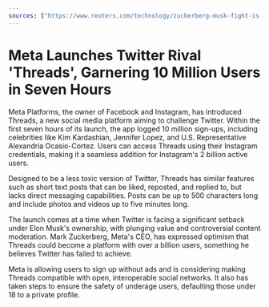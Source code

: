 ```yaml
---
sources: ["https://www.reuters.com/technology/zuckerberg-musk-fight-is-meta-launches-twitter-killer-threads-app-2023-07-05/", "https://www.theguardian.com/technology/2023/jul/06/meta-launches-twitter-rival-threads-in-100-countries"]
---
```

# Meta Launches Twitter Rival 'Threads', Garnering 10 Million Users in Seven Hours

Meta Platforms, the owner of Facebook and Instagram, has introduced Threads, a new social media platform aiming to challenge Twitter. Within the first seven hours of its launch, the app logged 10 million sign-ups, including celebrities like Kim Kardashian, Jennifer Lopez, and U.S. Representative Alexandria Ocasio-Cortez. Users can access Threads using their Instagram credentials, making it a seamless addition for Instagram's 2 billion active users.

Designed to be a less toxic version of Twitter, Threads has similar features such as short text posts that can be liked, reposted, and replied to, but lacks direct messaging capabilities. Posts can be up to 500 characters long and include photos and videos up to five minutes long. 

The launch comes at a time when Twitter is facing a significant setback under Elon Musk's ownership, with plunging value and controversial content moderation. Mark Zuckerberg, Meta's CEO, has expressed optimism that Threads could become a platform with over a billion users, something he believes Twitter has failed to achieve.

Meta is allowing users to sign up without ads and is considering making Threads compatible with open, interoperable social networks. It also has taken steps to ensure the safety of underage users, defaulting those under 18 to a private profile.